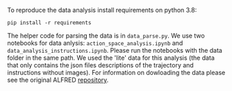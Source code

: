 To reproduce the data analysis install requirements on python 3.8:

```
pip install -r requirements
```

The helper code for parsing the data is in `data_parse.py`. We use two notebooks for data anlysis: `action_space_analysis.ipynb` and `data_analysis_instructions.ipynb`. Please run the notebooks with the data folder in the same path. We used the 'lite' data for this analysis (the data that only contains the json files descriptions of the trajectory and instructions without images). For information on dowloading the data please see the original ALFRED [repository](https://github.com/askforalfred/alfred).
